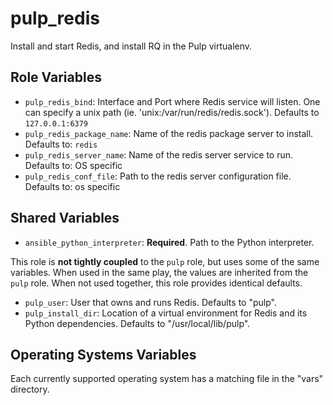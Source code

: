 pulp_redis
==========

Install and start Redis, and install RQ in the Pulp virtualenv.

Role Variables
--------------

* `pulp_redis_bind`: Interface and Port where Redis service will listen. One can specify a unix
   path (ie. 'unix:/var/run/redis/redis.sock'). Defaults to `127.0.0.1:6379`
* `pulp_redis_package_name`: Name of the redis package server to install. Defaults to: `redis`
* `pulp_redis_server_name`: Name of the redis server service to run. Defaults to: OS specific
* `pulp_redis_conf_file`: Path to the redis server configuration file. Defaults to: os specific

Shared Variables
----------------

* `ansible_python_interpreter`: **Required**. Path to the Python interpreter.

This role is **not tightly coupled** to the `pulp` role, but uses some of the same
variables. When used in the same play, the values are inherited from the `pulp`
role. When not used together, this role provides identical defaults.

* `pulp_user`: User that owns and runs Redis. Defaults to "pulp".
* `pulp_install_dir`: Location of a virtual environment for Redis and its Python
  dependencies. Defaults to "/usr/local/lib/pulp".


Operating Systems Variables
---------------------------

Each currently supported operating system has a matching file in the "vars"
directory.
